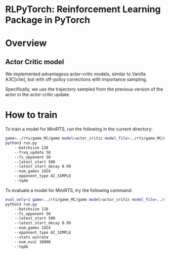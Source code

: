 # RLPyTorch: Reinforcement Learning Package in PyTorch

Overview    
==============

Actor Critic model  
-------------
We implemented advantagous actor-critic models, similar to Vanilla A3C[cite], but with off-policy corrections with importance sampling. 

Specifically, we use the trajectory sampled from the previous version of the actor in the actor-critic update. 

How to train    
===============
To train a model for MiniRTS, run the following in the current directory:

```bash
game=../rts/game_MC/game model=actor_critic model_file=../rts/game_MC/model \ 
python3 run.py 
    --batchsize 128 
    --freq_update 50 
    --fs_opponent 50
    --latest_start 500 
    --latest_start_decay 0.99 
    --num_games 1024 
    --opponent_type AI_SIMPLE
    --tqdm
```

To evaluate a model for MiniRTS, try the following command:
```bash
eval_only=1 game=../rts/game_MC/game model=actor_critic model_file=../rts/game_MC/model \ 
python3 run.py 
    --batchsize 128 
    --fs_opponent 50
    --latest_start 500 
    --latest_start_decay 0.99 
    --num_games 1024 
    --opponent_type AI_SIMPLE
    --stats winrate
    --num_eval 10000
    --tqdm
```


